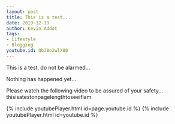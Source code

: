 ```yaml
---
layout: post
title: This is a test...
date: 2019-12-19
author: Kevin Addot
tags:
- Lifestyle
- Blogging
youtube.id: QbJBo2wlX80
---
```


This is a test, do not be alarmed...

Nothing has happened yet...

Please watch the following video to be assured of your safety... thisisatestonpagelengthtoseeifIam

{% include youtubePlayer.html id=page.youtube.id %}
{% include youtubePlayer.html id=youtube.id %}
